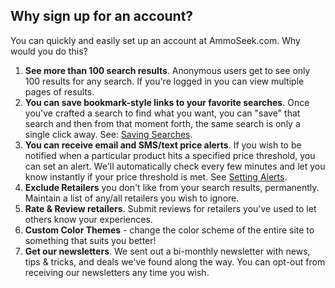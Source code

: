 <!-- TITLE: User Accounts -->
<!-- SUBTITLE: All about AmmoSeek.com user accounts and the features they bring -->

## Why sign up for an account?

You can quickly and easily set up an account at AmmoSeek.com. Why would you do this?

1. **See more than 100 search results**. Anonymous users get to see only 100 results for any search. If you're logged in you can view multiple pages of results.
1. **You can save bookmark-style links to your favorite searches**. Once you've crafted a search to find what you want, you can "save" that search and then from that moment forth, the same search is only a single click away. See: [Saving Searches](saving-searches).
1. **You can receive email and SMS/text price alerts**. If you wish to be notified when a particular product hits a specified price threshold, you can set an alert. We'll automatically check every few minutes and let you know instantly if your price threshold is met. See [Setting Alerts](alerts).
1. **Exclude Retailers** you don't like from your search results, permanently. Maintain a list of any/all retailers you wish to ignore.
1. **Rate & Review retailers**. Submit reviews for retailers you've used to let others know your experiences.
1. **Custom Color Themes** - change the color scheme of the entire site to something that suits you better!
1. **Get our newsletters**. We sent out a bi-monthly newsletter with news, tips & tricks, and deals we've found along the way. You can opt-out from receiving our newsletters any time you wish.